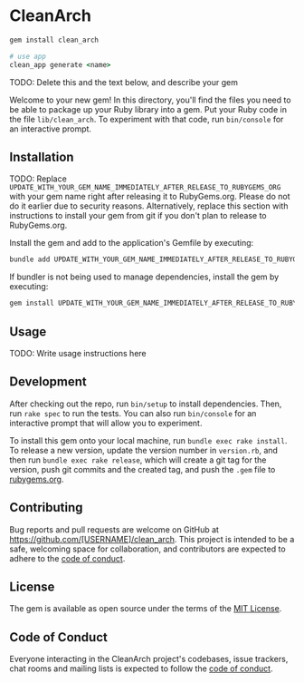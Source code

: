 # CleanArch

```ruby
gem install clean_arch

# use app
clean_app generate <name>
```

TODO: Delete this and the text below, and describe your gem

Welcome to your new gem! In this directory, you'll find the files you need to be able to package up your Ruby library into a gem. Put your Ruby code in the file `lib/clean_arch`. To experiment with that code, run `bin/console` for an interactive prompt.

## Installation

TODO: Replace `UPDATE_WITH_YOUR_GEM_NAME_IMMEDIATELY_AFTER_RELEASE_TO_RUBYGEMS_ORG` with your gem name right after releasing it to RubyGems.org. Please do not do it earlier due to security reasons. Alternatively, replace this section with instructions to install your gem from git if you don't plan to release to RubyGems.org.

Install the gem and add to the application's Gemfile by executing:

```bash
bundle add UPDATE_WITH_YOUR_GEM_NAME_IMMEDIATELY_AFTER_RELEASE_TO_RUBYGEMS_ORG
```

If bundler is not being used to manage dependencies, install the gem by executing:

```bash
gem install UPDATE_WITH_YOUR_GEM_NAME_IMMEDIATELY_AFTER_RELEASE_TO_RUBYGEMS_ORG
```

## Usage

TODO: Write usage instructions here

## Development

After checking out the repo, run `bin/setup` to install dependencies. Then, run `rake spec` to run the tests. You can also run `bin/console` for an interactive prompt that will allow you to experiment.

To install this gem onto your local machine, run `bundle exec rake install`. To release a new version, update the version number in `version.rb`, and then run `bundle exec rake release`, which will create a git tag for the version, push git commits and the created tag, and push the `.gem` file to [rubygems.org](https://rubygems.org).

## Contributing

Bug reports and pull requests are welcome on GitHub at https://github.com/[USERNAME]/clean_arch. This project is intended to be a safe, welcoming space for collaboration, and contributors are expected to adhere to the [code of conduct](https://github.com/[USERNAME]/clean_arch/blob/master/CODE_OF_CONDUCT.md).

## License

The gem is available as open source under the terms of the [MIT License](https://opensource.org/licenses/MIT).

## Code of Conduct

Everyone interacting in the CleanArch project's codebases, issue trackers, chat rooms and mailing lists is expected to follow the [code of conduct](https://github.com/[USERNAME]/clean_arch/blob/master/CODE_OF_CONDUCT.md).
